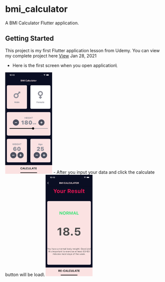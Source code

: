 # bmi_calculator

A BMI Calculator Flutter application.

## Getting Started

This project is my first Flutter application lesson from Udemy. You can view my complete project here [View](https://github.com/phantom037/BMI_Calculator)
Jan 28, 2021
- Here is the first screen when you open application\
<img src="https://github.com/phantom037/BMI_Calculator/blob/master/AppImages/BMI1.png?raw=true" width="30%" height="30%">
- After you input your data and click the calculate button will be load\
<img src="https://github.com/phantom037/BMI_Calculator/blob/master/AppImages/BMi2.png?raw=true" width="30%" height="30%">
